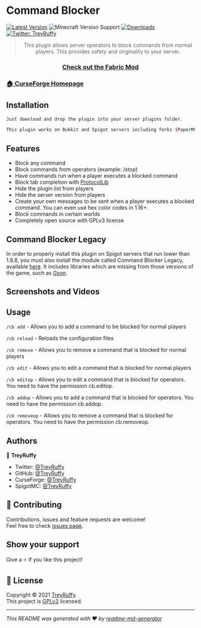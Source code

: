 # Command Blocker

[![Latest Version](https://img.shields.io/badge/dynamic/json?color=ed37aa&label=Latest%20Version&query=name&url=https%3A%2F%2Fapi.spiget.org%2Fv2%2Fresources%2F5280%2Fversions%2Flatest)](https://www.spigotmc.org/resources/5280/)
![Minecraft Version Support](https://img.shields.io/badge/Minecraft%20Versions-1.4.7--1.16.5+-9450cc)
[![Downloads](https://img.shields.io/badge/dynamic/json?color=2230f2&label=Downloads&query=downloads&url=https%3A%2F%2Fapi.spiget.org%2Fv2%2Fresources%2F5280)](https://www.spigotmc.org/resources/5280/)
[![Twitter: TreyRuffy](https://img.shields.io/twitter/follow/TreyRuffy.svg?style=social)](https://twitter.com/TreyRuffy)


<blockquote style="text-align: center;">This plugin allows server operators to block commands from normal players. This provides safety and originality to your server. 
</blockquote>

<h3 align="center"><a href="https://github.com/cominixo/BetterF3/">Check out the Fabric Mod</a></h3>

<h3>
<a href="https://www.curseforge.com/minecraft/mc-mods/betterf3/" target="_blank">🏠 CurseForge Homepage</a>
</h3>

## Installation

```sh
Just download and drop the plugin into your server plugins folder.

This plugin works on Bukkit and Spigot servers including forks (PaperMC) and BungeeCord servers including forks (Waterfall).
```

## Features
- Block any command
- Block commands from operators (example: /stop)
- Have commands run when a player executes a blocked command
- Block tab completion with [ProtocolLib](https://www.spigotmc.org/resources/protocollib.1997/)
- Hide the plugin list from players
- Hide the server version from players
- Create your own messages to be sent when a player executes a blocked command. You can even use hex color codes in 
  1.16+.
- Block commands in certain worlds
- Completely open source with GPLv3 license

## Command Blocker Legacy
In order to properly install this plugin on Spigot servers that run lower than 1.8.8, you must also install the
module called Command Blocker Legacy, available [here](https://www.spigotmc.org/resources/command-blocker-legacy.82948/).
It includes libraries which are missing from those versions of the game, such as [Gson](https://github.com/google/gson).

## Screenshots and Videos


## Usage
`/cb add` - Allows you to add a command to be blocked for normal players

`/cb reload` - Reloads the configuration files

`/cb remove` - Allows you to remove a command that is blocked for normal players

`/cb edit` - Allows you to edit a command that is blocked for normal players

`/cb editop` - Allows you to edit a command that is blocked for operators. You need to have the permission cb.editop.

`/cb addop` - Allows you to add a command that is blocked for operators. You need to have the permission cb.addop.

`/cb removeop` - Allows you to remove a command that is blocked for operators. You need to have the permission
cb.removeop.

## Authors

👤 **TreyRuffy**<br/>

* Twitter: [@TreyRuffy](https://twitter.com/TreyRuffy/)
* GitHub: [@TreyRuffy](https://github.com/TreyRuffy/)
* CurseForge: [@TreyRuffy](https://www.curseforge.com/members/treyruffy/)
* SpigotMC: [@TreyRuffy](https://www.spigotmc.org/members/treyruffy.31262/)

## 🤝 Contributing

Contributions, issues and feature requests are welcome!<br/>Feel free to check [issues page](https://github.com/TreyRuffy/CommandBlocker/issues/).

## Show your support

Give a ⭐️ if you like this project!

## 📝 License

Copyright © 2021 [TreyRuffy](https://github.com/TreyRuffy/). <br/>
This project is [GPLv3](https://github.com/TreyRuffy/CommandBlocker/blob/master/COPYING) licensed.

***
_This README was generated with ❤️ by [readme-md-generator](https://github.com/kefranabg/readme-md-generator/)_